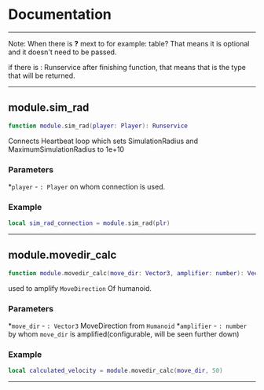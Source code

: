 # Documentation
---
Note:
When there is **?** mext to for example: table?
That means it is optional and it doesn't need to be passed.

if there is : Runservice after finishing function, that means that is the type
that will be returned.

---
## module.sim_rad
```lua
function module.sim_rad(player: Player): Runservice
```
Connects Heartbeat loop which sets SimulationRadius and MaximumSimulationRadius to 1e+10

### Parameters

*`player` - `: Player` on whom connection is used.

### Example
```lua
local sim_rad_connection = module.sim_rad(plr)
```
---
## module.movedir_calc
```lua
function module.movedir_calc(move_dir: Vector3, amplifier: number): Vector3
```
used to amplify `MoveDirection` Of humanoid.

### Parameters

*`move_dir` - `: Vector3` MoveDirection from `Humanoid`
*`amplifier` - `: number` by whom `move_dir` is amplified(configurable, will be seen further down)

### Example
```lua
local calculated_velocity = module.movedir_calc(move_dir, 50)
```
---
